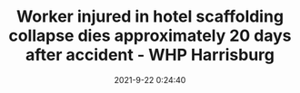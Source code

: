 ---
"title": "Worker injured in hotel scaffolding collapse dies approximately 20 days after accident - WHP Harrisburg"
"date": "2021-9-22 0:24:40"
"feed_name": "GOOGLENEWSCONSTRUCTION"
"feed_website": "https://news.google.com/search?q=construction%2Bincident&hl=en-US&gl=US&ceid=US:en"
"feed_rss": "https://news.google.com/rss/search?q=construction%2Bincident&hl=en-US&gl=US&ceid=US:en"
"link": "https://local21news.com/news/local/worker-injured-in-hotel-scaffolding-collapse-dies-approximately-20-days-after-accident"
"file": "_posts/2021-1-1-e3dbd9ae75cf7f28f347cd6d11a02252374fbe40.md"
"accident": "1"
"drilling": "1"
"dead": "0"
"injured": "1"
"where": "construction site"
---